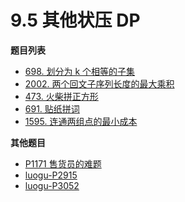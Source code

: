 # 9.5 其他状压 DP

**题目列表**

- [698. 划分为 k 个相等的子集](https://leetcode.cn/problems/partition-to-k-equal-sum-subsets/description/)
- [2002. 两个回文子序列长度的最大乘积](https://leetcode.cn/problems/maximum-product-of-the-length-of-two-palindromic-subsequences/description/)
- [473. 火柴拼正方形](https://leetcode.cn/problems/matchsticks-to-square/description/)
- [691. 贴纸拼词](https://leetcode.cn/problems/stickers-to-spell-word/description/)
- [1595. 连通两组点的最小成本](https://leetcode.cn/problems/minimum-cost-to-connect-two-groups-of-points/description/)

**其他题目**

- [P1171 售货员的难题](https://www.luogu.com.cn/problem/P1171)
- [luogu-P2915](https://www.luogu.com.cn/problem/P2915)
- [luogu-P3052](https://www.luogu.com.cn/problem/P3052)

